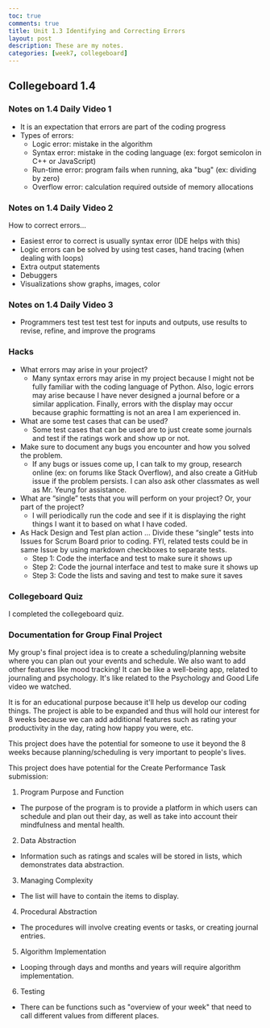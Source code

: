 ```yaml
---
toc: true
comments: true
title: Unit 1.3 Identifying and Correcting Errors
layout: post
description: These are my notes.
categories: [week7, collegeboard]
---
```


## Collegeboard 1.4

### Notes on 1.4 Daily Video 1
- It is an expectation that errors are part of the coding progress
- Types of errors:
    - Logic error: mistake in the algorithm
    - Syntax error: mistake in the coding language (ex: forgot semicolon in C++ or JavaScript)
    - Run-time error: program fails when running, aka "bug" (ex: dividing by zero)
    - Overflow error: calculation required outside of memory allocations

### Notes on 1.4 Daily Video 2
How to correct errors...
- Easiest error to correct is usually syntax error (IDE helps with this)
- Logic errors can be solved by using test cases, hand tracing (when dealing with loops)
- Extra output statements
- Debuggers
- Visualizations show graphs, images, color

### Notes on 1.4 Daily Video 3
- Programmers test test test test for inputs and outputs, use results to revise, refine, and improve the programs

### Hacks
- What errors may arise in your project?
    - Many syntax errors may arise in my project because I might not be fully familiar with the coding language of Python. Also, logic errors may arise because I have never designed a journal before or a similar application. Finally, errors with the display may occur because graphic formatting is not an area I am experienced in.
- What are some test cases that can be used?
    - Some test cases that can be used are to just create some journals and test if the ratings work and show up or not.
- Make sure to document any bugs you encounter and how you solved the problem.
    - If any bugs or issues come up, I can talk to my group, research online (ex: on forums like Stack Overflow), and also create a GitHub issue if the problem persists. I can also ask other classmates as well as Mr. Yeung for assistance.
- What are “single” tests that you will perform on your project? Or, your part of the project?
    - I will periodically run the code and see if it is displaying the right things I want it to based on what I have coded.
- As Hack Design and Test plan action … Divide these “single” tests into Issues for Scrum Board prior to coding. FYI, related tests could be in same Issue by using markdown checkboxes to separate tests.
    - Step 1: Code the interface and test to make sure it shows up
    - Step 2: Code the journal interface and test to make sure it shows up
    - Step 3: Code the lists and saving and test to make sure it saves

### Collegeboard Quiz
I completed the collegeboard quiz.

### Documentation for Group Final Project
My group's final project idea is to create a scheduling/planning website where you can plan out your events and schedule. We also want to add other features like mood tracking! It can be like a well-being app, related to journaling and psychology. It's like related to the Psychology and Good Life video we watched.

It is for an educational purpose because it'll help us develop our coding things. The project is able to be expanded and thus will hold our interest for 8 weeks because we can add additional features such as rating your productivity in the day, rating how happy you were, etc.

This project does have the potential for someone to use it beyond the 8 weeks because planning/scheduling is very important to people's lives.

This project does have potential for the Create Performance Task submission:
1. Program Purpose and Function
- The purpose of the program is to provide a platform in which users can schedule and plan out their day, as well as take into account their mindfulness and mental health.
2. Data Abstraction
- Information such as ratings and scales will be stored in lists, which demonstrates data abstraction.
3. Managing Complexity
- The list will have to contain the items to display.
4. Procedural Abstraction
- The procedures will involve creating events or tasks, or creating journal entries.
5. Algorithm Implementation
- Looping through days and months and years will require algorithm implementation.
6. Testing
- There can be functions such as "overview of your week" that need to call different values from different places.